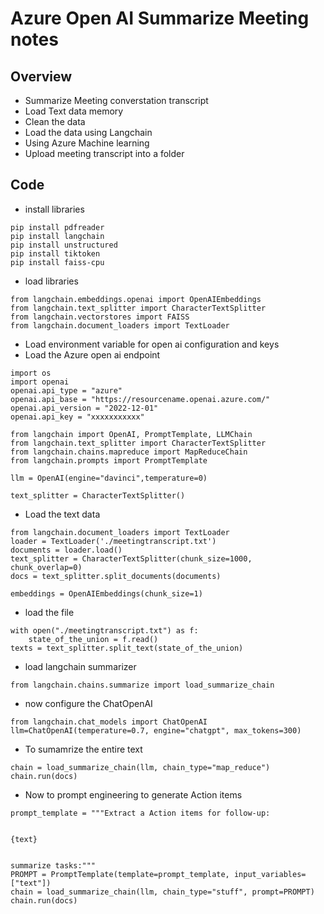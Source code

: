 # Azure Open AI Summarize Meeting notes

## Overview

- Summarize Meeting converstation transcript
- Load Text data memory
- Clean the data
- Load the data using Langchain
- Using Azure Machine learning
- Upload meeting transcript into a folder

## Code

- install libraries

```
pip install pdfreader
pip install langchain
pip install unstructured
pip install tiktoken
pip install faiss-cpu
```

- load libraries

```
from langchain.embeddings.openai import OpenAIEmbeddings
from langchain.text_splitter import CharacterTextSplitter
from langchain.vectorstores import FAISS
from langchain.document_loaders import TextLoader
```

- Load environment variable for open ai configuration and keys
- Load the Azure open ai endpoint

```
import os
import openai
openai.api_type = "azure"
openai.api_base = "https://resourcename.openai.azure.com/"
openai.api_version = "2022-12-01"
openai.api_key = "xxxxxxxxxxx"
```

```
from langchain import OpenAI, PromptTemplate, LLMChain
from langchain.text_splitter import CharacterTextSplitter
from langchain.chains.mapreduce import MapReduceChain
from langchain.prompts import PromptTemplate

llm = OpenAI(engine="davinci",temperature=0)

text_splitter = CharacterTextSplitter()
```

- Load the text data

```
from langchain.document_loaders import TextLoader
loader = TextLoader('./meetingtranscript.txt')
documents = loader.load()
text_splitter = CharacterTextSplitter(chunk_size=1000, chunk_overlap=0)
docs = text_splitter.split_documents(documents)

embeddings = OpenAIEmbeddings(chunk_size=1)
```

- load the file

```
with open("./meetingtranscript.txt") as f:
    state_of_the_union = f.read()
texts = text_splitter.split_text(state_of_the_union)
```

- load langchain summarizer

```
from langchain.chains.summarize import load_summarize_chain
```

- now configure the ChatOpenAI

```
from langchain.chat_models import ChatOpenAI
llm=ChatOpenAI(temperature=0.7, engine="chatgpt", max_tokens=300)
```

- To sumamrize the entire text

```
chain = load_summarize_chain(llm, chain_type="map_reduce")
chain.run(docs)
```

- Now to prompt engineering to generate Action items


```
prompt_template = """Extract a Action items for follow-up:


{text}


summarize tasks:"""
PROMPT = PromptTemplate(template=prompt_template, input_variables=["text"])
chain = load_summarize_chain(llm, chain_type="stuff", prompt=PROMPT)
chain.run(docs)
```